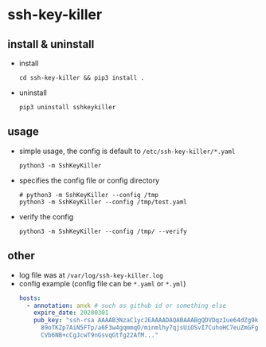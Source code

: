 # ssh-key-killer

## install & uninstall
* install
    ```shell script
    cd ssh-key-killer && pip3 install .
    ```
* uninstall
    ```shell script
    pip3 uninstall sshkeykiller
    ```

## usage

* simple usage, the config is default to `/etc/ssh-key-killer/*.yaml`
    ```shell script
    python3 -m SshKeyKiller
    ```
* specifies the config file or config directory
    ```shell script
    # python3 -m SshKeyKiller --config /tmp
    python3 -m SshKeyKiller --config /tmp/test.yaml
    ```
* verify the config
    ```shell script
    python3 -m SshKeyKiller --config /tmp/ --verify
    ```

## other
* log file was at `/var/log/ssh-key-killer.log`
* config example (config file can be `*.yaml` or `*.yml`)
    ```yaml
    hosts:
      - annotation: anxk # such as github id or something else
        expire_date: 20200301
        pub_key: "ssh-rsa AAAAB3NzaC1yc2EAAAADAQABAAABgQDVDqzIue64dZg9kYdnQiD9WkqXTPZL6HJpMI\
          89oTKZp7AiN5FTp/a6F3w4gqmmqO/minmlhy7qjsUiOSvI7CuhoHC7euZmGFgV7SUUA1HpxkTiE4aRxnzv2XK6pqTu67\
          CVb6NB+cCgJcwT9nGsvqGtfg22AfM..."
    ```